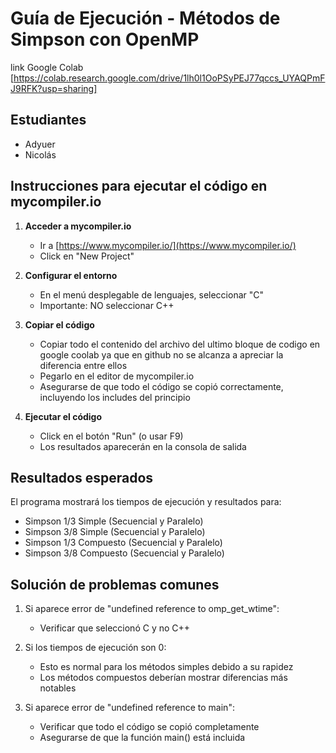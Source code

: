 # Guía de Ejecución - Métodos de Simpson con OpenMP
link Google Colab [https://colab.research.google.com/drive/1lh0l1OoPSyPEJ77qccs_UYAQPmFJ9RFK?usp=sharing]

## Estudiantes
- Adyuer
- Nicolás

## Instrucciones para ejecutar el código en mycompiler.io

1. **Acceder a mycompiler.io**
   - Ir a [https://www.mycompiler.io/](https://www.mycompiler.io/)
   - Click en "New Project"

2. **Configurar el entorno**
   - En el menú desplegable de lenguajes, seleccionar "C"
   - Importante: NO seleccionar C++

3. **Copiar el código**
   - Copiar todo el contenido del archivo del ultimo bloque de codigo en google coolab ya que en github no se alcanza a apreciar la diferencia entre ellos 
   - Pegarlo en el editor de mycompiler.io
   - Asegurarse de que todo el código se copió correctamente, incluyendo los includes del principio

4. **Ejecutar el código**
   - Click en el botón "Run" (o usar F9)
   - Los resultados aparecerán en la consola de salida

## Resultados esperados

El programa mostrará los tiempos de ejecución y resultados para:
- Simpson 1/3 Simple (Secuencial y Paralelo)
- Simpson 3/8 Simple (Secuencial y Paralelo)
- Simpson 1/3 Compuesto (Secuencial y Paralelo)
- Simpson 3/8 Compuesto (Secuencial y Paralelo)

## Solución de problemas comunes

1. Si aparece error de "undefined reference to omp_get_wtime":
   - Verificar que seleccionó C y no C++

2. Si los tiempos de ejecución son 0:
   - Esto es normal para los métodos simples debido a su rapidez
   - Los métodos compuestos deberían mostrar diferencias más notables

3. Si aparece error de "undefined reference to main":
   - Verificar que todo el código se copió completamente
   - Asegurarse de que la función main() está incluida

